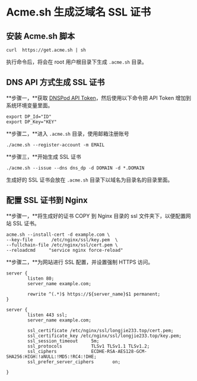 # Acme.sh 生成泛域名 SSL 证书

## 安装 Acme.sh 脚本

```
curl  https://get.acme.sh | sh
```

执行命令后，将会在 root 用户根目录下生成 `.acme.sh` 目录。



## DNS API 方式生成 SSL 证书

**步骤一，**获取 [DNSPod API Token](https://console.dnspod.cn/account/token/token)，然后使用以下命令把 API Token 增加到系统环境变量里面。

```
export DP_Id="ID"
export DP_Key="KEY"
```



**步骤二，**进入 `.acme.sh` 目录，使用邮箱注册账号

```
./acme.sh --register-account -m EMAIL
```



**步骤三，**开始生成 SSL 证书

```
./acme.sh --issue --dns dns_dp -d DOMAIN -d *.DOMAIN
```

生成好的 SSL 证书会放在 `.acme.sh` 目录下以域名为目录名的目录里面。

## 配置 SSL 证书到 Nginx

**步骤一，**将生成好的证书 COPY 到 Nginx 目录的 ssl 文件夹下，以便配置网站 SSL 证书。

```
acme.sh --install-cert -d example.com \
--key-file       /etc/nginx/ssl/key.pem  \
--fullchain-file /etc/nginx/ssl/cert.pem \
--reloadcmd     "service nginx force-reload"
```

**步骤二，**为网站进行 SSL 配置，并设置强制 HTTPS 访问。

```
server {
        listen 80;
        server_name example.com;

        rewrite ^(.*)$ https://${server_name}$1 permanent;
}

server {
        listen 443 ssl;
        server_name example.com;

        ssl_certificate /etc/nginx/ssl/longjie233.top/cert.pem;
        ssl_certificate_key /etc/nginx/ssl/longjie233.top/key.pem;
        ssl_session_timeout     5m;
        ssl_protocols           TLSv1 TLSv1.1 TLSv1.2;
        ssl_ciphers             ECDHE-RSA-AES128-GCM-SHA256:HIGH:!aNULL:!MD5:!RC4:!DHE;
        ssl_prefer_server_ciphers       on;

}
```